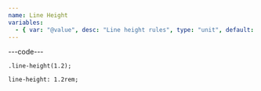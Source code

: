 ```yaml
---
name: Line Height
variables:
  - { var: "@value", desc: "Line height rules", type: "unit", default: "@baseLineHeight" }
---
```


---code---

```less
.line-height(1.2);
```

```less
line-height: 1.2rem;
```